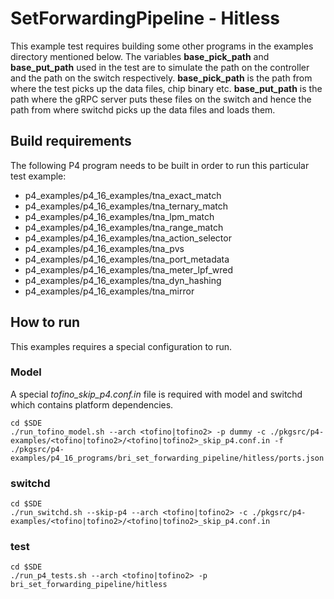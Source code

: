 # SetForwardingPipeline - Hitless
This example test requires building some other programs in the examples directory mentioned below.
The variables **base\_pick\_path** and **base\_put\_path** used in the test are to simulate the path
on the controller and the path on the switch respectively. **base\_pick\_path** is the path from where
the test picks up the data files, chip binary etc. **base\_put\_path** is the path where the gRPC
server puts these files on the switch and hence the path from where switchd picks up the data files
and loads them.

## Build requirements
The following P4 program needs to be built in order to run this particular test example:

 * p4\_examples/p4\_16\_examples/tna\_exact\_match
 * p4\_examples/p4\_16\_examples/tna\_ternary\_match
 * p4\_examples/p4\_16\_examples/tna\_lpm\_match
 * p4\_examples/p4\_16\_examples/tna\_range\_match
 * p4\_examples/p4\_16\_examples/tna\_action\_selector
 * p4\_examples/p4\_16\_examples/tna\_pvs
 * p4\_examples/p4\_16\_examples/tna\_port\_metadata
 * p4\_examples/p4\_16\_examples/tna\_meter\_lpf\_wred
 * p4\_examples/p4\_16\_examples/tna\_dyn\_hashing
 * p4\_examples/p4\_16\_examples/tna\_mirror


## How to run
This examples requires a special configuration to run.

### Model
A special *tofino\_skip\_p4.conf.in* file is required with model and switchd which contains platform dependencies.
```
cd $SDE
./run_tofino_model.sh --arch <tofino|tofino2> -p dummy -c ./pkgsrc/p4-examples/<tofino|tofino2>/<tofino|tofino2>_skip_p4.conf.in -f ./pkgsrc/p4-examples/p4_16_programs/bri_set_forwarding_pipeline/hitless/ports.json
```

### switchd
```
cd $SDE
./run_switchd.sh --skip-p4 --arch <tofino|tofino2> -c ./pkgsrc/p4-examples/<tofino|tofino2>/<tofino|tofino2>_skip_p4.conf.in
```

### test
```
cd $SDE
./run_p4_tests.sh --arch <tofino|tofino2> -p bri_set_forwarding_pipeline/hitless
```
